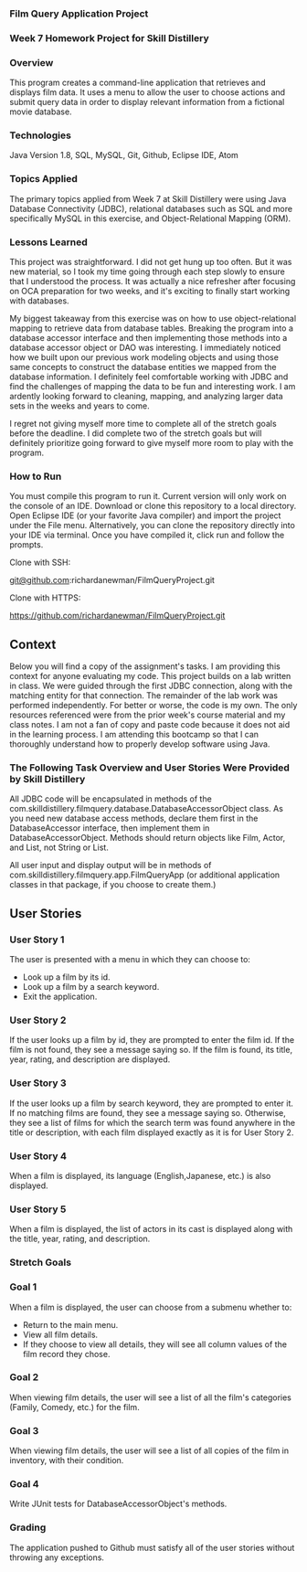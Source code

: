 ### Film Query Application Project

### Week 7 Homework Project for Skill Distillery

### Overview

This program creates a command-line application that retrieves and displays film data. It uses a menu to allow the user to choose actions and submit query data in order to display relevant information from a fictional movie database.

### Technologies

Java Version 1.8, SQL, MySQL, Git, Github, Eclipse IDE, Atom

### Topics Applied

The primary topics applied from Week 7 at Skill Distillery were using Java Database Connectivity (JDBC), relational databases such as SQL and more specifically MySQL in this exercise, and Object-Relational Mapping (ORM).

### Lessons Learned

This project was straightforward. I did not get hung up too often. But it was new material, so I took my time going through each step slowly to ensure that I understood the process. It was actually a nice refresher after focusing on OCA preparation for two weeks, and it's exciting to finally start working with databases.

My biggest takeaway from this exercise was on how to use object-relational mapping to retrieve data from database tables. Breaking the program into a database accessor interface and then implementing those methods into a database accessor object or DAO was interesting. I immediately noticed how we built upon our previous work modeling objects and using those same concepts to construct the database entities we mapped from the database information. I definitely feel comfortable working with JDBC and find the challenges of mapping the data to be fun and interesting work. I am ardently looking forward to cleaning, mapping, and analyzing larger data sets in the weeks and years to come.

I regret not giving myself more time to complete all of the stretch goals before the deadline. I did complete two of the stretch goals but will definitely prioritize going forward to give myself more room to play with the program.


### How to Run

You must compile this program to run it. Current version will only work on the console of an IDE. Download or clone this repository to a local directory. Open Eclipse IDE (or your favorite Java compiler) and import the project under the File menu. Alternatively, you can clone the repository directly into your IDE via terminal. Once you have compiled it, click run and follow the prompts.

Clone with SSH:

git@github.com:richardanewman/FilmQueryProject.git

Clone with HTTPS:

https://github.com/richardanewman/FilmQueryProject.git



## Context

Below you will find a copy of the assignment's tasks. I am providing this context for anyone evaluating my code. This project builds on a lab written in class. We were guided through the first JDBC connection, along with the matching entity for that connection. The remainder of the lab work was performed independently. For better or worse, the code is my own. The only resources referenced were from the prior week's course material and my class notes. I am not a fan of copy and paste code because it does not aid in the learning process. I am attending this bootcamp so that I can thoroughly understand how to properly develop software using Java.

### The Following Task Overview and User Stories Were Provided by Skill Distillery

All JDBC code will be encapsulated in methods of the com.skilldistillery.filmquery.database.DatabaseAccessorObject class. As you need new database access methods, declare them first in the DatabaseAccessor interface, then implement them in DatabaseAccessorObject. Methods should return objects like Film, Actor, and List<Actor>, not String or List<String>.

All user input and display output will be in methods of com.skilldistillery.filmquery.app.FilmQueryApp (or additional application classes in that package, if you choose to create them.)


## User Stories

### User Story 1

The user is presented with a menu in which they can choose to:

  * Look up a film by its id.
  * Look up a film by a search keyword.
  * Exit the application.

### User Story 2

If the user looks up a film by id, they are prompted to enter the film id. If the film is not found, they see a message saying so. If the film is found, its title, year, rating, and description are displayed.

### User Story 3

If the user looks up a film by search keyword, they are prompted to enter it. If no matching films are found, they see a message saying so. Otherwise, they see a list of films for which the search term was found anywhere in the title or description, with each film displayed exactly as it is for User Story 2.

### User Story 4

When a film is displayed, its language (English,Japanese, etc.) is also displayed.

### User Story 5

When a film is displayed, the list of actors in its cast is displayed along with the title, year, rating, and description.

### Stretch Goals

### Goal 1

When a film is displayed, the user can choose from a submenu whether to:

  * Return to the main menu.
  * View all film details.
  * If they choose to view all details, they will see all column values of the film record they chose.

### Goal 2

When viewing film details, the user will see a list of all the film's categories (Family, Comedy, etc.) for the film.

### Goal 3

When viewing film details, the user will see a list of all copies of the film in inventory, with their condition.

### Goal 4

Write JUnit tests for DatabaseAccessorObject's methods.



### Grading

The application pushed to Github must satisfy all of the user stories without throwing any exceptions.
